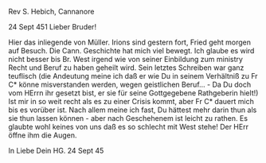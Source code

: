 Rev S. Hebich, Cannanore

 24 Sept 451
Lieber Bruder!

Hier das inliegende von Müller. Irions sind gestern fort, Fried geht morgen auf Besuch. Die Cann. Geschichte hat mich viel bewegt. Ich glaube es wird nicht besser bis Br. West irgend wie von seiner Einbildung zum ministry Recht und Beruf zu haben geheilt wird. Sein letztes Schreiben war ganz teuflisch (die Andeutung meine ich daß er wie Du in seinem Verhältniß zu Fr C<ummins>* könne misverstanden werden, wegen geistlichen Beruf... - Da Du doch vom HErrn ihr gesetzt bist, er sie für seine Gottgegebene Rathgeberin hielt!) Ist mir in so weit recht als es zu einer Crisis kommt, aber Fr C<ummins>* dauert mich bis es vorüber ist. Nach allem meine ich fast, Du hättest mehr darin thun als sie thun lassen können - aber nach Geschehenem ist leicht zu rathen. Es glaubte wohl keines von uns daß es so schlecht mit West stehe! Der HErr öffne ihm die Augen.

 In Liebe Dein HG.
24 Sept 45


